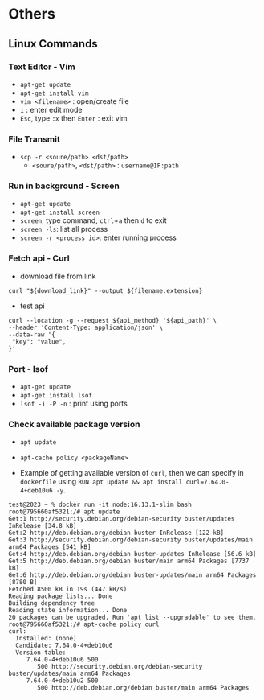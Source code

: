 # Others

## Linux Commands

### Text Editor - Vim

- `apt-get update`
- `apt-get install vim`
- `vim <filename>` : open/create file
- `i` : enter edit mode
- `Esc`, type `:x` then `Enter` : exit vim


### File Transmit

 - `scp -r <soure/path> <dst/path>`
    - `<soure/path>`, `<dst/path>` : `username@IP:path`


### Run in background - Screen

- `apt-get update`
- `apt-get install screen`
- `screen`, type command, `ctrl`+`a` then `d` to exit
- `screen -ls`: list all process
- `screen -r <process id>`: enter running process


### Fetch api - Curl

- download file from link

```
curl "${download_link}" --output ${filename.extension}
```

- test api

```
curl --location -g --request ${api_method} '${api_path}' \
--header 'Content-Type: application/json' \
--data-raw '{
 "key": "value", 
}'
```

### Port - lsof

- `apt-get update`
- `apt-get install lsof`
- `lsof -i -P -n` : print using ports

### Check available package version

- `apt update`
- `apt-cache policy <packageName>`

- Example of getting available version of `curl`, then we can specify in `dockerfile` using `RUN apt update && apt install curl=7.64.0-4+deb10u6 -y`.

```.
test@2023 ~ % docker run -it node:16.13.1-slim bash
root@795660af5321:/# apt update
Get:1 http://security.debian.org/debian-security buster/updates InRelease [34.8 kB]
Get:2 http://deb.debian.org/debian buster InRelease [122 kB]
Get:3 http://security.debian.org/debian-security buster/updates/main arm64 Packages [541 kB]
Get:4 http://deb.debian.org/debian buster-updates InRelease [56.6 kB]
Get:5 http://deb.debian.org/debian buster/main arm64 Packages [7737 kB]
Get:6 http://deb.debian.org/debian buster-updates/main arm64 Packages [8780 B]                                                                                    
Fetched 8500 kB in 19s (447 kB/s)                                                                                                                                 
Reading package lists... Done
Building dependency tree       
Reading state information... Done
20 packages can be upgraded. Run 'apt list --upgradable' to see them.
root@795660af5321:/# apt-cache policy curl
curl:
  Installed: (none)
  Candidate: 7.64.0-4+deb10u6
  Version table:
     7.64.0-4+deb10u6 500
        500 http://security.debian.org/debian-security buster/updates/main arm64 Packages
     7.64.0-4+deb10u2 500
        500 http://deb.debian.org/debian buster/main arm64 Packages
```

